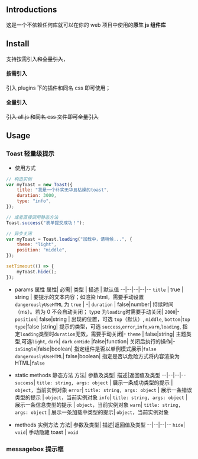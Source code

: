 ## Introductions

这是一个不依赖任何库就可以在你的 web 项目中使用的**原生 js 组件库**

## Install

支持按需引入~~和全量引入~~，

#### 按需引入

引入 plugins 下的插件和同名 css 即可使用；

#### 全量引入

~~引入 all.js 和同名 css 文件即可全量引入~~

## Usage

### Toast 轻量级提示

-   使用方式

```javascript
// 构造实例
var myToast = new Toast({
	title: "我是一个朴实无华且枯燥的toast",
	duration: 3000,
	type: "info",
});

// 或者直接调用静态方法
Toast.success("表单提交成功！");

// 异步关闭
var myToast = Toast.loading("加载中，请稍候...", {
	theme: "light",
	position: "middle",
});

setTimeout(() => {
	myToast.hide();
});
```

-   params 属性
    属性| 必需| 类型 | 描述 | 默认值
    --|--|--|--|--
    `title` | true | string | 要提示的文本内容；如渲染 html，需要手动设置 `dangerouslyUseHTML` 为 `true` | -|
    `duration` | false|number| 持续时间（ms）。若为 0 不会自动关闭； type 为`loading`时需要手动关闭| `2000`|-
    `position`| false|string | 出现的位置，可选 `top`（默认）, `middle`, `bottom`|`top`
    `type`|false |string| 提示的类型，可选 `success`,`error`,`info`,`warn`,`loading`, 指定`loading`类型时`duration`无效，需要手动关闭|-
    `theme` | false|string| 主题类型,可选`light`, `dark`| `dark`
    `onHide` |false|function| 关闭后执行的操作|-
    `isSingle`|false|boolean| 指定组件是否以单例模式展示|`false`
    `dangerouslyUseHTML`| false|boolean| 指定是否以危险方式将内容渲染为 HTML|`false`
-   static methods 静态方法
    方法| 参数及类型| 描述|返回值及类型
    --|--|--|--
    `success`| `title: string, args: object` | 展示一条成功类型的提示 | `object`，当前实例对象
    `error`| `title: string, args: object` | 展示一条错误类型的提示 | `object`，当前实例对象
    `info`| `title: string, args: object` | 展示一条信息类型的提示 | `object`，当前实例对象
    `warn`| `title: string, args: object` | 展示一条加载中类型的提示| `object`，当前实例对象

-   methods 实例方法
    方法| 参数及类型| 描述|返回值及类型
    --|--|--|--
    `hide`| `void`| 手动隐藏 toast | `void`

### messagebox 提示框
